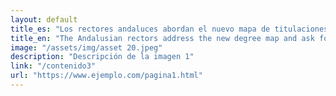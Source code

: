 ```yaml
---
layout: default
title_es: "Los rectores andaluces abordan el nuevo mapa de titulaciones y piden igualdad respecto a las universidades privadas"
title_en: "The Andalusian rectors address the new degree map and ask for equality with respect to private universities"
image: "/assets/img/asset 20.jpeg"
description: "Descripción de la imagen 1"
link: "/contenido3"
url: "https://www.ejemplo.com/pagina1.html"
---
```

